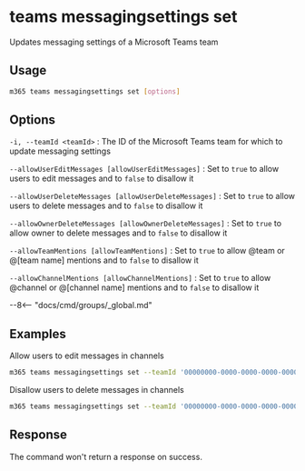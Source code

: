 # teams messagingsettings set

Updates messaging settings of a Microsoft Teams team

## Usage

```sh
m365 teams messagingsettings set [options]
```

## Options

`-i, --teamId <teamId>`
: The ID of the Microsoft Teams team for which to update messaging settings

`--allowUserEditMessages [allowUserEditMessages]`
: Set to `true` to allow users to edit messages and to `false` to disallow it

`--allowUserDeleteMessages [allowUserDeleteMessages]`
: Set to `true` to allow users to delete messages and to `false` to disallow it

`--allowOwnerDeleteMessages [allowOwnerDeleteMessages]`
: Set to `true` to allow owner to delete messages and to `false` to disallow it

`--allowTeamMentions [allowTeamMentions]`
: Set to `true` to allow @team or @[team name] mentions and to `false` to disallow it

`--allowChannelMentions [allowChannelMentions]`
: Set to `true` to allow @channel or @[channel name] mentions and to `false` to disallow it

--8<-- "docs/cmd/groups/_global.md"

## Examples

Allow users to edit messages in channels

```sh
m365 teams messagingsettings set --teamId '00000000-0000-0000-0000-000000000000' --allowUserEditMessages true
```

Disallow users to delete messages in channels

```sh
m365 teams messagingsettings set --teamId '00000000-0000-0000-0000-000000000000' --allowUserDeleteMessages false
```

## Response

The command won't return a response on success.
